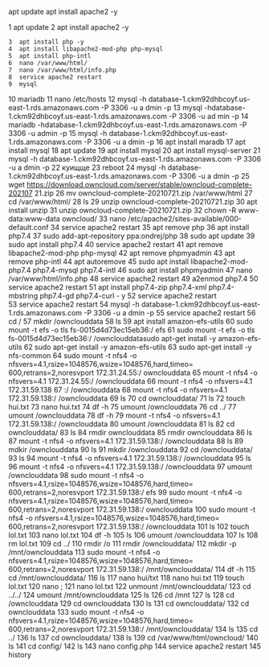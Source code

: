  apt update
 apt install apache2 -y
  
  
  
  
  
  
  
  
  
  
  
  
  
  
  
  
  1  apt update
    2  apt install apache2 -y

    3  apt install php -y
    4  apt install libapache2-mod-php php-mysql
    5  apt install php-intl
    6  nano /var/www/html/
    7  nano /var/www/html/info.php
    8  service apache2 restart
    9  mysql
   10  mariadb
   11  nano /etc/hosts
   12  mysql -h database-1.ckm92dhbcoyf.us-east-1.rds.amazonaws.com -P 3306 -u a                                                                                                             dmin -p
   13  mysql -hdatabase-1.ckm92dhbcoyf.us-east-1.rds.amazonaws.com -P 3306 -u ad                                                                                                             min -p
   14  mariadb -hdatabase-1.ckm92dhbcoyf.us-east-1.rds.amazonaws.com -P 3306 -u                                                                                                              admin -p
   15  mysql -h database-1.ckm92dhbcoyf.us-east-1.rds.amazonaws.com -P 3306 -u a                                                                                                             dmin -p
   16  apt install maradb
   17  apt install mysql
   18  apt update
   19  apt install mysql
   20  apt install mysql-server
   21  mysql -h database-1.ckm92dhbcoyf.us-east-1.rds.amazonaws.com -P 3306 -u a                                                                                                             dmin -p
   22  куищще
   23  reboot
   24  mysql -h database-1.ckm92dhbcoyf.us-east-1.rds.amazonaws.com -P 3306 -u a                                                                                                             dmin -p
   25  wget https://download.owncloud.com/server/stable/owncloud-complete-202107                                                                                                             21.zip
   26  mv owncloud-complete-20210721.zip /var/www/html
   27  cd /var/www/html/
   28  ls
   29  unzip owncloud-complete-20210721.zip
   30  apt install unzip
   31  unzip owncloud-complete-20210721.zip
   32  chown -R www-data:www-data owncloud/
   33  nano /etc/apache2/sites-available/000-default.conf
   34  service apache2 restart
   35  apt remove php
   36  apt install php7.4
   37  sudo add-apt-repository ppa:ondrej/php
   38  sudo apt update
   39  sudo apt install php7.4
   40  service apache2 restart
   41  apt remove libapache2-mod-php php-mysql
   42  apt remove phpmyadmin
   43  apt remove php-intl
   44  apt autoremove
   45  sudo apt install libapache2-mod-php7.4 php7.4-mysql php7.4-intl
   46  sudo apt install phpmyadmin
   47  nano /var/www/html/info.php
   48  service apache2 restart
   49  a2enmod php7.4
   50  service apache2 restart
   51  apt install php7.4-zip php7.4-xml php7.4-mbstring php7.4-gd php7.4-curl -                                                                                                             y
   52  service apache2 restart \
   53  service apache2 restart
   54  mysql -h database-1.ckm92dhbcoyf.us-east-1.rds.amazonaws.com -P 3306 -u a                                                                                                             dmin -p
   55  service apache2 restart
   56  cd /
   57  mkdir /ownclouddata
   58  ls
   59  apt install amazon-efs-utils
   60  sudo mount -t efs -o tls fs-0015d4d73ec15eb36:/ efs
   61  sudo mount -t efs -o tls fs-0015d4d73ec15eb36:/ /ownclouddatasudo apt-get                                                                                                              install -y amazon-efs-utils
   62  sudo apt-get install -y amazon-efs-utils
   63  sudo apt-get install -y nfs-common
   64  sudo mount -t nfs4 -o nfsvers=4.1,rsize=1048576,wsize=1048576,hard,timeo=                                                                                                             600,retrans=2,noresvport 172.31.24.55:/ ownclouddata
   65  mount -t nfs4 -o nfsvers=4.1 172.31.24.55:/ /ownclouddata
   66  mount -t nfs4 -o nfsvers=4.1 172.31.59.138
   67  :/ /ownclouddata
   68  mount -t nfs4 -o nfsvers=4.1 172.31.59.138:/ /ownclouddata
   69  ls
   70  cd ownclouddata/
   71  ls
   72  touch hui.txt
   73  nano hui.txt
   74  df -h
   75  umount /ownclouddata
   76  cd ../
   77  umount /ownclouddata
   78  df -h
   79  mount -t nfs4 -o nfsvers=4.1 172.31.59.138:/ /ownclouddata
   80  umount /ownclouddata
   81  ls
   82  cd ownclouddata/
   83  ls
   84  rmdir ownclouddata
   85  rmdir ownclouddata
   86  ls
   87  mount -t nfs4 -o nfsvers=4.1 172.31.59.138:/ /ownclouddata
   88  ls
   89  mdkir /ownclouddata
   90  ls
   91  mkdir /ownclouddata
   92  cd /ownclouddata/
   93  ls
   94  mount -t nfs4 -o nfsvers=4.1 172.31.59.138:/ /ownclouddata
   95  ls
   96  mount -t nfs4 -o nfsvers=4.1 172.31.59.138:/ /ownclouddata
   97  umount /ownclouddata
   98  sudo mount -t nfs4 -o nfsvers=4.1,rsize=1048576,wsize=1048576,hard,timeo=                                                                                                             600,retrans=2,noresvport 172.31.59.138:/ efs
   99  sudo mount -t nfs4 -o nfsvers=4.1,rsize=1048576,wsize=1048576,hard,timeo=                                                                                                             600,retrans=2,noresvport 172.31.59.138:/ ownclouddata
  100  sudo mount -t nfs4 -o nfsvers=4.1,rsize=1048576,wsize=1048576,hard,timeo=                                                                                                             600,retrans=2,noresvport 172.31.59.138:/ /ownclouddata
  101  ls
  102  touch lol.txt
  103  nano lol.txt
  104  df -h
  105  ls
  106  umount /ownclouddata
  107  ls
  108  rm lol.txt
  109  cd ../
  110  rmdir /o
  111  rmdir /ownclouddata/
  112  mkdir -p /mnt/ownclouddata
  113  sudo mount -t nfs4 -o nfsvers=4.1,rsize=1048576,wsize=1048576,hard,timeo=                                                                                                             600,retrans=2,noresvport 172.31.59.138:/ /mnt/ownclouddata/
  114  df -h
  115  cd /mnt/ownclouddata/
  116  ls
  117  nano hui/txt
  118  nano hui.txt
  119  touch lol.txt
  120  nano ;
  121  nano lol.txt
  122  unmount /mnt/ownclouddata/
  123  cd ../../
  124  umount /mnt/ownclouddata
  125  ls
  126  cd /mnt
  127  ls
  128  cd /ownclouddata
  129  cd ownclouddata
  130  ls
  131  cd ownclouddata/
  132  cd ownclouddata
  133  sudo mount -t nfs4 -o nfsvers=4.1,rsize=1048576,wsize=1048576,hard,timeo=                                                                                                             600,retrans=2,noresvport 172.31.59.138:/ /mnt/ownclouddata/
  134  ls
  135  cd ../
  136  ls
  137  cd ownclouddata/
  138  ls
  139  cd /var/www/html/owncloud/
  140  ls
  141  cd config/
  142  ls
  143  nano config.php
  144  service apache2 restart
  145  history
